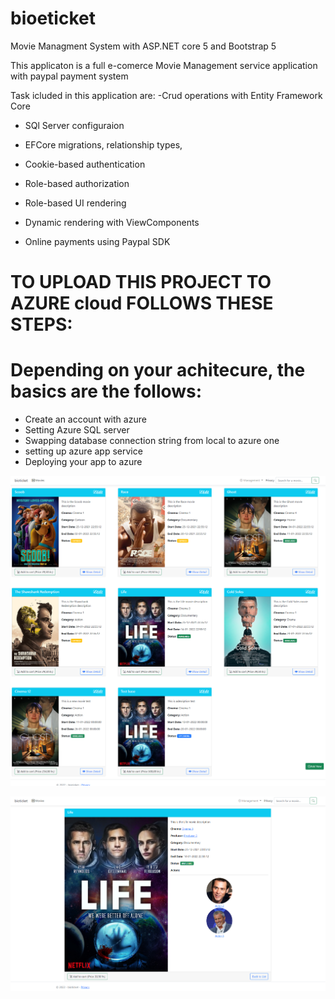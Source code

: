 


# bioeticket
Movie Managment System with ASP.NET core 5 and Bootstrap 5

This applicaton is a full e-comerce   Movie Management service application with paypal payment system 

Task icluded in this application are:
-Crud operations with Entity Framework Core
- SQl Server configuraion

- EFCore migrations, relationship types, 

- Cookie-based authentication

- Role-based authorization

- Role-based UI rendering

- Dynamic rendering with ViewComponents

- Online payments using Paypal SDK
# TO UPLOAD THIS PROJECT TO AZURE cloud FOLLOWS THESE STEPS:
# Depending on your achitecure, the basics are the follows:
  - Create an account with azure
  - Setting Azure SQL server
  - Swapping database connection string from local to azure one
  - setting up azure app service
  - Deploying your app to azure


![alt text](https://github.com/emabistar/bioeticket/blob/master/movies.png)

![alt text](https://github.com/emabistar/bioeticket/blob/master/movieDetails.png)


